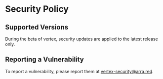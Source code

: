 # Security Policy

## Supported Versions

During the beta of vertex, security updates are applied to the latest release only.

## Reporting a Vulnerability

To report a vulnerability, please report them at vertex-security@arra.red.
